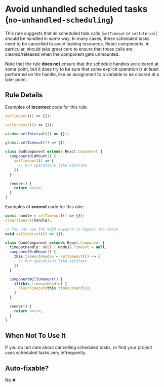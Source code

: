 # Avoid unhandled scheduled tasks (`no-unhandled-scheduling`)

This rule suggests that all scheduled task calls (`setTimeout` or `setInterval`) should be handled in some way. In many cases, these scheduled tasks need to be cancelled to avoid leaking resources. React components, in particular, should take great care to ensure that these calls are cleared/released when the component gets unmounted.

Note that the rule **does not** ensure that the schedule handles are cleared at some point, but it does try to be sure that some explicit operation is at least performed on the handle, like an assignment to a variable to be cleared at a later point.

## Rule Details

Examples of **incorrect** code for this rule:

```typescript
setTimeout(() => {});

setInterval(() => {});

window.setInterval(() => {});

global.setTimeout(() => {});

class BadComponent extends React.Component {
  componentDidMount() {
    setTimeout(() => {
      // Run operations like setState
    })
  }

  render() {
    return <></>;
  }
}
```

Examples of **correct** code for this rule:

```typescript
const handle = setTimeout(() => {});
clearTimeout(handle);

// You can use the VOID keyword to bypass the check
void setInterval(() => {});

class GoodComponent extends React.Component {
  timeoutHandle: null | NodeJS.Timeout = null;
  componentDidMount() {
    this.timeoutHandle = setTimeout(() => {
      // Run operations like setState
    })
  }

  componentWillUnmount() {
    if(this.timeoutHandle) {
      clearTimeout(this.timeoutHandle);
    }
  }

  render() {
    return <></>;
  }
}
```

## When Not To Use It

If you do not care about cancelling scheduled tasks, or find your project uses scheduled tasks very infrequently.

## Auto-fixable?

No ❌
